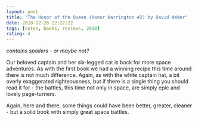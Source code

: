 ```yaml
---
layout: post
title: "The Honor of the Queen (Honor Harrington #2) by David Weber"
date: 2018-12-26 22:22:22
tags: [notes, books, reviews, 2018]
rating: 4
---
```


_contains spoilers - or maybe not?_

Our beloved captain and her six-legged cat is back for more space adventures.
As with the first book we had a winning recipe this time around there is not much difference. Again, as with the white captain hat, a bit overly exaggerated righteousness, but if there is a single thing you should read it for - the battles, this time not only in space, are simply epic and lovely page-turners.

Again, here and there, some things could have been better, greater, cleaner - but a solid book with simply great space battles.